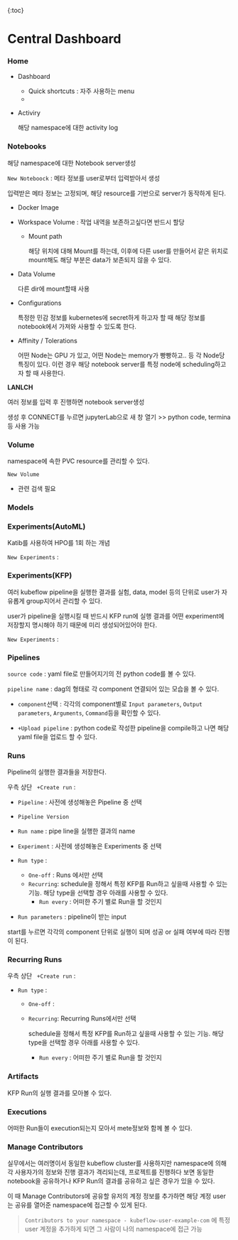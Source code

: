 

{:toc}



# Central Dashboard

### Home

- Dashboard
  - Quick shortcuts : 자주 사용하는 menu
  - 

- Activiry

  해당 namespace에 대한 activity log



### Notebooks

해당 namespace에 대한 Notebook server생성



`New Noteboock` : 메타 정보를 user로부터 입력받아서 생성

입력받은 메타 정보는 고정되며, 해당 resource를 기반으로 server가 동작하게 된다.

- Docker Image

- Workspace Volume : 작업 내역을 보존하고싶다면 반드시 할당

  - Mount path

    해당 위치에 대해 Mount를 하는데, 이후에 다른 user를 만들어서 같은 위치로 mount해도 해당 부분은 data가 보존되지 않을 수 있다.



- Data Volume

  다른 dir에 mount할때 사용



- Configurations

  특정한 민감 정보를 kubernetes에 secret하게 하고자 할 때 해당 정보를 notebook에서 가져와 사용할 수 있도록 한다.



- Affinity / Tolerations 

  어떤 Node는 GPU 가 있고, 어떤 Node는 memory가 빵빵하고.. 등 각 Node당 특징이 있다. 이런 경우 해당 notebook server를 특정 node에 scheduling하고자 할 때 사용한다.



**LANLCH**

여러 정보를 입력 후 진행하면 notebook server생성

생성 후 CONNECT를 누르면 jupyterLab으로 새 창 열기  >> python code, termina등 사용 가능





### Volume

namespace에 속한 PVC resource를 관리할 수 있다.

`New Volume` 

- 관련 검색 필요



### Models



### Experiments(AutoML)

Katib를 사용하여 HPO를 1회 하는 개념

`New Experiments` : 





### Experiments(KFP)

여러 kubeflow pipeline을 실행한 결과를 실험, data, model 등의 단위로 user가 자유롭게 group지어서 관리할 수 있다.

user가 pipeline을 실행시킬 때 반드시 KFP run에 실행 결과를 어떤 experiment에 저장할지 명시해야 하기 때문에 미리 생성되어있어야 한다.

`New Experiments` : 





### Pipelines

`source code` : yaml file로 만들어지기의 전 python code를 볼 수 있다.

`pipeline name` : dag의 형태로 각 component 연결되어 있는 모습을 볼 수 있다.

- `component`선택 : 각각의 component별로 `Input parameters`, `Output parameters`, `Arguments`, `Command`등을 확인할 수 있다.

- `+Upload pipeline` :  python code로 작성한 pipeline을 compile하고 나면 해당 yaml file을 업로드 할 수 있다.

### Runs

Pipeline의 실행한 결과들을 저장한다.

우측 상단 ` +Create run` :

- `Pipeline` : 사전에 생성해놓은 Pipeline 중 선택
- `Pipeline Version`
- `Run name` : pipe line을 실행한 결과의 name
- `Experiment` : 사전에 생성해놓은 Experiments 중 선택
- `Run type` : 
  - `One-off` : Runs 에서만 선택
  - `Recurring`: schedule을 정해서 특정 KFP를 Run하고 싶을때 사용할 수 있는 기능. 해당 type을 선택할 경우 아래를 사용할 수 있다.
    - `Run every` : 어떠한 주기 별로 Run을 할 것인지

- `Run parameters` : pipeline이 받는 input

start를 누르면 각각의 component 단위로 실행이 되며 성공 or 실패 여부에 따라 진행이 된다.



### Recurring Runs

우측 상단 ` +Create run` :

- `Run type` : 

  - `One-off` : 

  - `Recurring`: Recurring Runs에서만 선택

    schedule을 정해서 특정 KFP를 Run하고 싶을때 사용할 수 있는 기능. 해당 type을 선택할 경우 아래를 사용할 수 있다.

    - `Run every` : 어떠한 주기 별로 Run을 할 것인지



### Artifacts

KFP Run의 실행 결과를 모아볼 수 있다.



### Executions

어떠한 Run들이 execution되는지 모아서 mete정보와 함께 볼 수 있다.



### Manage Contributors

실무에서는 여러명이서 동일한 kubeflow cluster를 사용하지만 namespace에 의해 각 사용자가의 정보와 진행 결과가 격리되는데, 프로젝트를 진행하다 보면 동일한 notebook을 공유하거나 KFP Run의 결과를 공유하고 싶은 경우가 있을 수 있다.

이 때 Manage Contributors에 공유할 유저의 계정 정보를 추가하면 해당 계정 user는 공유를 열어준 namespace에 접근할 수 있게 된다.

> `Contributors to your namespace - kubeflow-user-example-com` 에 특정 user 계정을 추가하게 되면 그 사람이 나의 namespace에 접근 가능